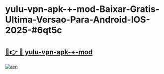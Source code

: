 # yulu-vpn-apk-+-mod-Baixar-Gratis-Ultima-Versao-Para-Android-IOS-2025-#6qt5c

# <h2><a href="https://ainizakaria.my?title=yulu-vpn-apk-+-mod&ref=24M">🔗👉 🔴 yulu-vpn-apk-+-mod</a></h2>

[![acn](https://github.com/user-attachments/assets/0f9c940e-d8b0-45ae-aac7-cd30a18b3e1c)](https://ainizakaria.my?title=yulu-vpn-apk-+-mod&ref=24M)

